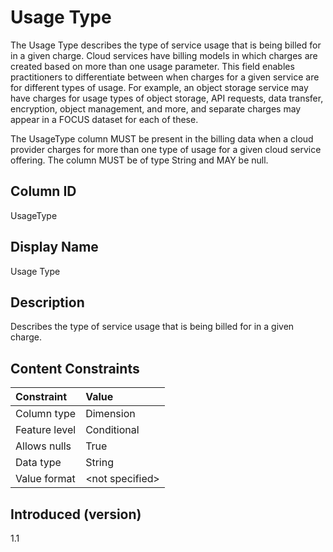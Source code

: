 # Usage Type

The Usage Type describes the type of service usage that is being billed for in a given charge. Cloud services have billing models in which charges are created based on more than one usage parameter. This field enables practitioners to differentiate between when charges for a given service are for different types of usage. For example, an object storage service may have charges for usage types of object storage, API requests, data transfer, encryption, object management, and more, and separate charges may appear in a FOCUS dataset for each of these.

The UsageType column MUST be present in the billing data when a cloud provider charges for more than one type of usage for a given cloud service offering. The column MUST be of type String and MAY be null.

## Column ID

UsageType

## Display Name

Usage Type

## Description

Describes the type of service usage that is being billed for in a given charge. 

## Content Constraints

|    Constraint   |      Value       |
|:----------------|:-----------------|
| Column type     | Dimension        |
| Feature level   | Conditional      |
| Allows nulls    | True             |
| Data type       | String           |
| Value format    | \<not specified> |

## Introduced (version)

1.1